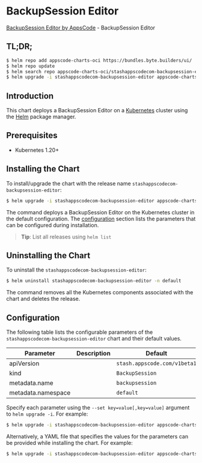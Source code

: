 # BackupSession Editor

[BackupSession Editor by AppsCode](https://byte.builders) - BackupSession Editor

## TL;DR;

```bash
$ helm repo add appscode-charts-oci https://bundles.byte.builders/ui/
$ helm repo update
$ helm search repo appscode-charts-oci/stashappscodecom-backupsession-editor --version=v0.4.20
$ helm upgrade -i stashappscodecom-backupsession-editor appscode-charts-oci/stashappscodecom-backupsession-editor -n default --create-namespace --version=v0.4.20
```

## Introduction

This chart deploys a BackupSession Editor on a [Kubernetes](http://kubernetes.io) cluster using the [Helm](https://helm.sh) package manager.

## Prerequisites

- Kubernetes 1.20+

## Installing the Chart

To install/upgrade the chart with the release name `stashappscodecom-backupsession-editor`:

```bash
$ helm upgrade -i stashappscodecom-backupsession-editor appscode-charts-oci/stashappscodecom-backupsession-editor -n default --create-namespace --version=v0.4.20
```

The command deploys a BackupSession Editor on the Kubernetes cluster in the default configuration. The [configuration](#configuration) section lists the parameters that can be configured during installation.

> **Tip**: List all releases using `helm list`

## Uninstalling the Chart

To uninstall the `stashappscodecom-backupsession-editor`:

```bash
$ helm uninstall stashappscodecom-backupsession-editor -n default
```

The command removes all the Kubernetes components associated with the chart and deletes the release.

## Configuration

The following table lists the configurable parameters of the `stashappscodecom-backupsession-editor` chart and their default values.

|     Parameter      | Description |                 Default                 |
|--------------------|-------------|-----------------------------------------|
| apiVersion         |             | <code>stash.appscode.com/v1beta1</code> |
| kind               |             | <code>BackupSession</code>              |
| metadata.name      |             | <code>backupsession</code>              |
| metadata.namespace |             | <code>default</code>                    |


Specify each parameter using the `--set key=value[,key=value]` argument to `helm upgrade -i`. For example:

```bash
$ helm upgrade -i stashappscodecom-backupsession-editor appscode-charts-oci/stashappscodecom-backupsession-editor -n default --create-namespace --version=v0.4.20 --set apiVersion=stash.appscode.com/v1beta1
```

Alternatively, a YAML file that specifies the values for the parameters can be provided while
installing the chart. For example:

```bash
$ helm upgrade -i stashappscodecom-backupsession-editor appscode-charts-oci/stashappscodecom-backupsession-editor -n default --create-namespace --version=v0.4.20 --values values.yaml
```
